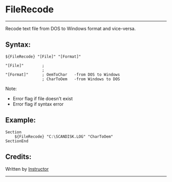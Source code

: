 # FileRecode

---

Recode text file from DOS to Windows format and vice-versa.

## Syntax:

	${FileRecode} "[File]" "[Format]"

	"[File]"        ;
	                ;
	"[Format]"      ; OemToChar   -from DOS to Windows
	                ; CharToOem   -from Windows to DOS

Note:

- Error flag if file doesn't exist 
- Error flag if syntax error

## Example:

	Section
		${FileRecode} "C:\SCANDISK.LOG" "CharToOem"
	SectionEnd

## Credits:

Written by [Instructor][1]

---

[1]: http://nsis.sourceforge.net/User:Instructor